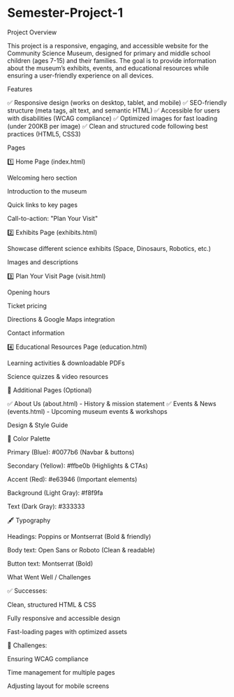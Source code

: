 # Semester-Project-1
Project Overview

This project is a responsive, engaging, and accessible website for the Community Science Museum, designed for primary and middle school children (ages 7-15) and their families. The goal is to provide information about the museum’s exhibits, events, and educational resources while ensuring a user-friendly experience on all devices.

Features

✅ Responsive design (works on desktop, tablet, and mobile)
✅ SEO-friendly structure (meta tags, alt text, and semantic HTML)
✅ Accessible for users with disabilities (WCAG compliance)
✅ Optimized images for fast loading (under 200KB per image)
✅ Clean and structured code following best practices (HTML5, CSS3)

Pages

1️⃣ Home Page (index.html)

Welcoming hero section

Introduction to the museum

Quick links to key pages

Call-to-action: "Plan Your Visit"

2️⃣ Exhibits Page (exhibits.html)

Showcase different science exhibits (Space, Dinosaurs, Robotics, etc.)

Images and descriptions

3️⃣ Plan Your Visit Page (visit.html)

Opening hours

Ticket pricing

Directions & Google Maps integration

Contact information

4️⃣ Educational Resources Page (education.html)

Learning activities & downloadable PDFs

Science quizzes & video resources

🔹 Additional Pages (Optional)

✅ About Us (about.html) - History & mission statement
✅ Events & News (events.html) - Upcoming museum events & workshops

Design & Style Guide

🎨 Color Palette

Primary (Blue): #0077b6 (Navbar & buttons)

Secondary (Yellow): #ffbe0b (Highlights & CTAs)

Accent (Red): #e63946 (Important elements)

Background (Light Gray): #f8f9fa

Text (Dark Gray): #333333

🖋 Typography

Headings: Poppins or Montserrat (Bold & friendly)

Body text: Open Sans or Roboto (Clean & readable)

Button text: Montserrat (Bold)

What Went Well / Challenges

✅ Successes:

Clean, structured HTML & CSS

Fully responsive and accessible design

Fast-loading pages with optimized assets

🚧 Challenges:

Ensuring WCAG compliance

Time management for multiple pages

Adjusting layout for mobile screens


